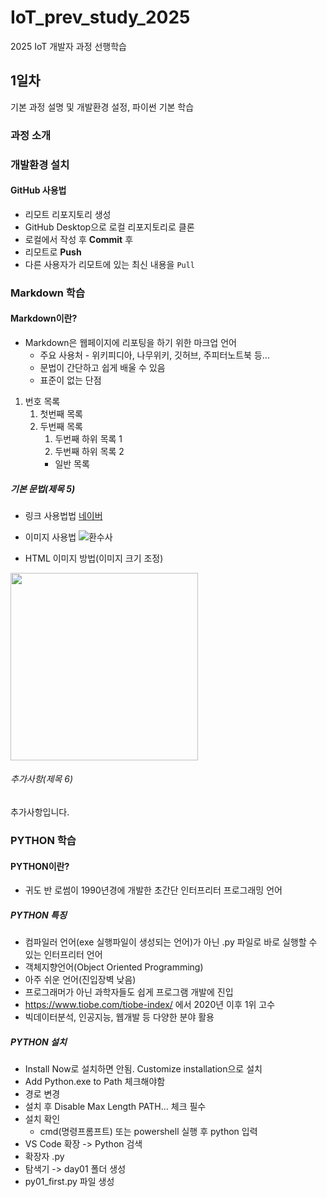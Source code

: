 # IoT_prev_study_2025
2025 IoT 개발자 과정 선행학습

## 1일차
기본 과정 설명 및 개발환경 설정, 파이썬 기본 학습

### 과정 소개

### 개발환경 설치

#### GitHub 사용법
- 리모트 리포지토리 생성
- GitHub Desktop으로 로컬 리포지토리로 클론
- 로컬에서 작성 후 **Commit** 후
- 리모트로 **Push**
- 다른 사용자가 리모트에 있는 최신 내용을 `Pull`

### Markdown 학습

#### Markdown이란?
- Markdown은 웹페이지에 리포팅을 하기 위한 마크업 언어
    - 주요 사용처 - 위키피디아, 나무위키, 깃허브, 주피터노트북 등...
    - 문법이 간단하고 쉽게 배울 수 있음
    - 표준이 없는 단점

1. 번호 목록
    1. 첫번째 목록
    2. 두번째 목록
        1. 두번째 하위 목록 1
        2. 두번째 하위 목록 2
        - 일반 목록


##### 기본 문법(제목 5)
- 링크 사용법법
[네이버](https://www.naver.com)

- 이미지 사용법
![환수사](https://ssl.pstatic.net/melona/libs/1522/1522020/aa5b48b7e7f7e1e6d44c_20250109174152630.jpg)

- HTML 이미지 방법(이미지 크기 조정)
<img src="https://ssl.pstatic.net/melona/libs/1522/1522020/aa5b48b7e7f7e1e6d44c_20250109174152630.jpg" width = "300">

###### 추가사항(제목 6)
추가사항입니다.

### PYTHON 학습

#### PYTHON이란?
- 귀도 반 로썸이 1990년경에 개발한 초간단 인터프리터 프로그래밍 언어

##### PYTHON 특징
- 컴파일러 언어(exe 실행파일이 생성되는 언어)가 아닌 .py 파일로 바로 실행할 수 있는 인터프리터 언어
- 객체지향언어(Object Oriented Programming)
- 아주 쉬운 언어(진입장벽 낮음)
- 프로그래머가 아닌 과학자들도 쉽게 프로그램 개발에 진입
- https://www.tiobe.com/tiobe-index/ 에서 2020년 이후 1위 고수
- 빅데이터분석, 인공지능, 웹개발 등 다양한 분야 활용

##### PYTHON 설치
- Install Now로 설치하면 안됨. Customize installation으로 설치
- Add Python.exe to Path 체크해야함
- 경로 변경
- 설치 후 Disable Max Length PATH... 체크 필수
- 설치 확인
    - cmd(명령프롬프트) 또는 powershell 실행 후 python 입력
- VS Code 확장 -> Python 검색
- 확장자 .py 
- 탐색기 -> day01 폴더 생성
- py01_first.py 파일 생성



